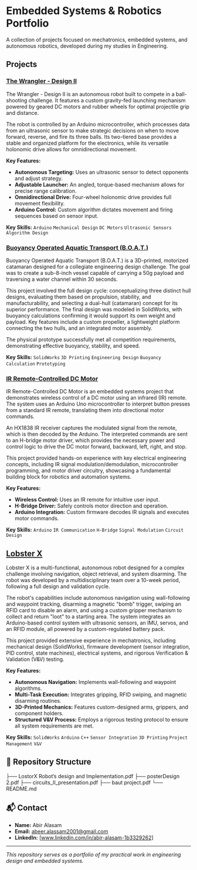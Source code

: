 # Embedded Systems & Robotics Portfolio

A collection of projects focused on mechatronics, embedded systems, and autonomous robotics, developed during my studies in Engineering.

## Projects
### [The Wrangler - Design II](posterDesign%202.pdf)
The Wrangler - Design II is an autonomous robot built to compete in a ball-shooting challenge. It features a custom gravity-fed launching mechanism powered by geared DC motors and rubber wheels for optimal projectile grip and distance.
  
  The robot is controlled by an Arduino microcontroller, which processes data from an ultrasonic sensor to make strategic decisions on when to move forward, reverse, and fire its three balls. Its two-tiered base provides a stable and organized       platform for the electronics, while its versatile holonomic drive allows for omnidirectional movement.
  
**Key Features:**
- **Autonomous Targeting:** Uses an ultrasonic sensor to detect opponents and adjust strategy.
- **Adjustable Launcher:** An angled, torque-based mechanism allows for precise range calibration.
- **Omnidirectional Drive:** Four-wheel holonomic drive provides full movement flexibility.
- **Arduino Control:** Custom algorithm dictates movement and firing sequences based on sensor input.

**Key Skills:** `Arduino` `Mechanical Design` `DC Motors` `Ultrasonic Sensors` `Algorithm Design`

### [Buoyancy Operated Aquatic Transport (B.O.A.T.)](baut%20project.pdf)
Buoyancy Operated Aquatic Transport (B.O.A.T.) is a 3D-printed, motorized catamaran designed for a collegiate engineering design challenge. The goal was to create a sub-8-inch vessel capable of carrying a 50g payload and traversing a water channel within 30 seconds.

This project involved the full design cycle: conceptualizing three distinct hull designs, evaluating them based on propulsion, stability, and manufacturability, and selecting a dual-hull (catamaran) concept for its superior performance. The final design was modeled in SolidWorks, with buoyancy calculations confirming it would support its own weight and payload. Key features include a custom propeller, a lightweight platform connecting the two hulls, and an integrated motor assembly.

The physical prototype successfully met all competition requirements, demonstrating effective buoyancy, stability, and speed.

**Key Skills:** `SolidWorks` `3D Printing` `Engineering Design` `Buoyancy Calculation` `Prototyping`

### [IR Remote-Controlled DC Motor](circuits_II_presentation.pdf)
IR Remote-Controlled DC Motor is an embedded systems project that demonstrates wireless control of a DC motor using an infrared (IR) remote. The system uses an Arduino Uno microcontroller to interpret button presses from a standard IR remote, translating them into directional motor commands.

An HX1838 IR receiver captures the modulated signal from the remote, which is then decoded by the Arduino. The interpreted commands are sent to an H-bridge motor driver, which provides the necessary power and control logic to drive the DC motor forward, backward, left, right, and stop.

This project provided hands-on experience with key electrical engineering concepts, including IR signal modulation/demodulation, microcontroller programming, and motor driver circuitry, showcasing a fundamental building block for robotics and automation systems.

**Key Features:**
- **Wireless Control:** Uses an IR remote for intuitive user input.
- **H-Bridge Driver:** Safely controls motor direction and operation.
- **Arduino Integration:** Custom firmware decodes IR signals and executes motor commands.

**Key Skills:** `Arduino` `IR Communication` `H-Bridge` `Signal Modulation` `Circuit Design`


## [Lobster X](LostorX%20Robot’s%20design%20and%20Implementation.pdf)
Lobster X is a multi-functional, autonomous robot designed for a complex challenge involving navigation, object retrieval, and system disarming. The robot was developed by a multidisciplinary team over a 10-week period, following a full design and validation cycle.

The robot's capabilities include autonomous navigation using wall-following and waypoint tracking, disarming a magnetic "bomb" trigger, swiping an RFID card to disable an alarm, and using a custom gripper mechanism to collect and return "loot" to a starting area. The system integrates an Arduino-based control system with ultrasonic sensors, an IMU, servos, and an RFID module, all powered by a custom-regulated battery pack.

This project provided extensive experience in mechatronics, including mechanical design (SolidWorks), firmware development (sensor integration, PID control, state machines), electrical systems, and rigorous Verification & Validation (V&V) testing.

**Key Features:**
- **Autonomous Navigation:** Implements wall-following and waypoint algorithms.
- **Multi-Task Execution:** Integrates gripping, RFID swiping, and magnetic disarming routines.
- **3D-Printed Mechanics:** Features custom-designed arms, grippers, and component holders.
- **Structured V&V Process:** Employs a rigorous testing protocol to ensure all system requirements are met.

**Key Skills:** `SolidWorks` `Arduino` `C++` `Sensor Integration` `3D Printing` `Project Management` `V&V`

## 📁 Repository Structure
├── LostorX Robot’s design and Implementation.pdf
├── posterDesign 2.pdf
├── circuits_II_presentation.pdf
├── baut project.pdf
└── README.md

## 📬 Contact
- **Name:** Abir Alasam
- **Email:** abeer.alassam2001@gmail.com
- **LinkedIn:** [www.linkedin.com/in/abir-alasam-1b3329262]

---
*This repository serves as a portfolio of my practical work in engineering design and embedded systems.*

